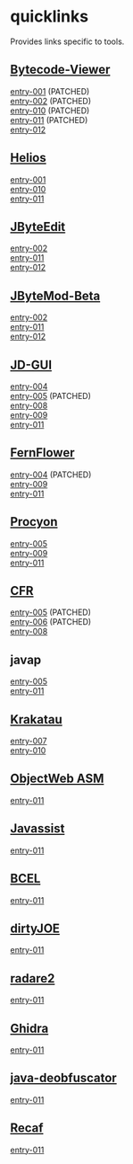 # quicklinks

Provides links specific to tools.

## [Bytecode-Viewer](https://github.com/Konloch/bytecode-viewer)

[entry-001](decompiler-tool-bugs/entry-001/entry.md) (PATCHED)  
[entry-002](decompiler-tool-bugs/entry-002/entry.md) (PATCHED)  
[entry-010](decompiler-tool-bugs/entry-010/entry.md) (PATCHED)  
[entry-011](decompiler-tool-bugs/entry-011/entry.md) (PATCHED)  
[entry-012](decompiler-tool-bugs/entry-012/entry.md)  

## [Helios](https://github.com/helios-decompiler/standalone-app)

[entry-001](decompiler-tool-bugs/entry-001/entry.md)  
[entry-010](decompiler-tool-bugs/entry-010/entry.md)  
[entry-011](decompiler-tool-bugs/entry-011/entry.md)  

## [JByteEdit](https://github.com/Eyremba/JBytedit)

[entry-002](decompiler-tool-bugs/entry-002/entry.md)  
[entry-011](decompiler-tool-bugs/entry-011/entry.md)  
[entry-012](decompiler-tool-bugs/entry-012/entry.md)  

## [JByteMod-Beta](https://github.com/GraxCode/JByteMod-Beta/releases)

[entry-002](decompiler-tool-bugs/entry-002/entry.md)  
[entry-011](decompiler-tool-bugs/entry-011/entry.md)  
[entry-012](decompiler-tool-bugs/entry-012/entry.md)  

## [JD-GUI](http://jd.benow.ca/)

[entry-004](decompiler-tool-bugs/entry-004/entry.md)  
[entry-005](decompiler-tool-bugs/entry-005/entry.md) (PATCHED)  
[entry-008](decompiler-tool-bugs/entry-008/entry.md)  
[entry-009](decompiler-tool-bugs/entry-009/entry.md)  
[entry-011](decompiler-tool-bugs/entry-011/entry.md)  

## [FernFlower](https://github.com/JetBrains/intellij-community/tree/master/plugins/java-decompiler/engine)

[entry-004](decompiler-tool-bugs/entry-004/entry.md) (PATCHED)  
[entry-009](decompiler-tool-bugs/entry-009/entry.md)  
[entry-011](decompiler-tool-bugs/entry-011/entry.md)  

## [Procyon](https://bitbucket.org/mstrobel/procyon/overview)

[entry-005](decompiler-tool-bugs/entry-005/entry.md)  
[entry-009](decompiler-tool-bugs/entry-009/entry.md)  
[entry-011](decompiler-tool-bugs/entry-011/entry.md)  

## [CFR](http://www.benf.org/other/cfr/)

[entry-005](decompiler-tool-bugs/entry-005/entry.md) (PATCHED)  
[entry-006](decompiler-tool-bugs/entry-006/entry.md) (PATCHED)  
[entry-008](decompiler-tool-bugs/entry-008/entry.md)  

## javap

[entry-005](decompiler-tool-bugs/entry-005/entry.md)  
[entry-011](decompiler-tool-bugs/entry-011/entry.md)  

## [Krakatau](https://github.com/Storyyeller/Krakatau)

[entry-007](decompiler-tool-bugs/entry-007/entry.md)  
[entry-010](decompiler-tool-bugs/entry-010/entry.md)  

## [ObjectWeb ASM](https://asm.ow2.io/)

[entry-011](decompiler-tool-bugs/entry-011/entry.md)  

## [Javassist](https://www.javassist.org/)

[entry-011](decompiler-tool-bugs/entry-011/entry.md)  

## [BCEL](https://commons.apache.org/proper/commons-bcel/)

[entry-011](decompiler-tool-bugs/entry-011/entry.md)  

## [dirtyJOE](http://dirty-joe.com/)

[entry-011](decompiler-tool-bugs/entry-011/entry.md)  

## [radare2](https://rada.re/r/)

[entry-011](decompiler-tool-bugs/entry-011/entry.md)  

## [Ghidra](https://ghidra-sre.org/)

[entry-011](decompiler-tool-bugs/entry-011/entry.md)  

## [java-deobfuscator](https://github.com/java-deobfuscator/deobfuscator)

[entry-011](decompiler-tool-bugs/entry-011/entry.md)  

## [Recaf](https://github.com/Col-E/Recaf)

[entry-011](decompiler-tool-bugs/entry-011/entry.md)
